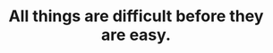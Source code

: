 ---
title: "All things are difficult before they are easy."
attribution: "Thomas Fuller"
layout: quote
related:
  - Thomas_Fuller.jpg
  - Thomas Fuller - Wikipedia
tags:
  - Thomas Fuller
  - Quote
  - Rise Strong
  - Survive
---